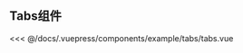 ## Tabs组件

<demo-block>
  <example-tabs-tabs slot="source"></example-tabs-tabs>
  <<< @/docs/.vuepress/components/example/tabs/tabs.vue
</demo-block>